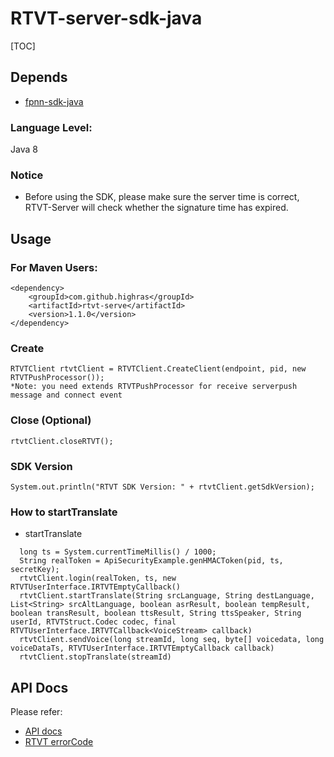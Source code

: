 # RTVT-server-sdk-java
[TOC]

## Depends

* [fpnn-sdk-java](https://github.com/highras/fpnn-sdk-java)

### Language Level:

Java 8

### Notice

* Before using the SDK, please make sure the server time is correct, RTVT-Server will check whether the signature time has expired.

## Usage

### For Maven Users:
    <dependency>
        <groupId>com.github.highras</groupId>
        <artifactId>rtvt-serve</artifactId>
        <version>1.1.0</version>
    </dependency>


### Create
    RTVTClient rtvtClient = RTVTClient.CreateClient(endpoint, pid, new RTVTPushProcessor());
    *Note: you need extends RTVTPushProcessor for receive serverpush message and connect event


### Close (Optional)
    rtvtClient.closeRTVT();


### SDK Version

    System.out.println("RTVT SDK Version: " + rtvtClient.getSdkVersion);

### How to startTranslate

* startTranslate
~~~
  long ts = System.currentTimeMillis() / 1000;
  String realToken = ApiSecurityExample.genHMACToken(pid, ts, secretKey);
  rtvtClient.login(realToken, ts, new RTVTUserInterface.IRTVTEmptyCallback()
  rtvtClient.startTranslate(String srcLanguage, String destLanguage, List<String> srcAltLanguage, boolean asrResult, boolean tempResult, boolean transResult, boolean ttsResult, String ttsSpeaker, String userId, RTVTStruct.Codec codec, final RTVTUserInterface.IRTVTCallback<VoiceStream> callback)
  rtvtClient.sendVoice(long streamId, long seq, byte[] voicedata, long voiceDataTs, RTVTUserInterface.IRTVTEmptyCallback callback)
  rtvtClient.stopTranslate(streamId)
~~~



## API Docs

Please refer:

* [API docs](doc/API.md)
* [RTVT errorCode](doc/ErrorCode.md)

